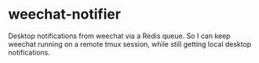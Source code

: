 # weechat-notifier
Desktop notifications from weechat via a Redis queue.  So I can keep weechat running on a remote tmux session, while still getting local desktop notifications.  

